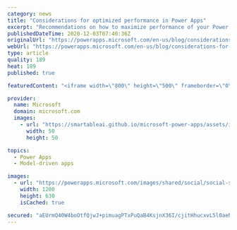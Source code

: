 ```yaml
---
category: news
title: "Considerations for optimized performance in Power Apps"
excerpt: "Recommendations on how to maximize performance of your Power Apps "
publishedDateTime: 2020-12-03T07:40:36Z
originalUrl: "https://powerapps.microsoft.com/en-us/blog/considerations-for-optimized-performance-in-power-apps/"
webUrl: "https://powerapps.microsoft.com/en-us/blog/considerations-for-optimized-performance-in-power-apps/"
type: article
quality: 189
heat: 189
published: true

featuredContent: "<iframe width=\"800\" height=\"500\" frameborder=\"0\" src=\"https://www.youtube.com/embed/jcKoqC9Vfmo\" allow=\"accelerometer; autoplay; encrypted-media; gyroscope; picture-in-picture\" allowfullscreen></iframe>"

provider:
  name: Microsoft
  domain: microsoft.com
  images:
    - url: "https://smartableai.github.io/microsoft-power-apps/assets/images/organizations/microsoft.com-50x50.jpg"
      width: 50
      height: 50

topics:
  - Power Apps
  - Model-driven apps

images:
  - url: "https://powerapps.microsoft.com/images/shared/social/social-share-post-ignite.png"
    width: 1200
    height: 630
    isCached: true

secured: "aEUrmQ40W4boOtfQjwJ+pimuagPTxPuQaB4KsjnX36I/cjitHhucxvL5l0aeN++csv9Aje7MHB5b6x/XjlQB2yYebQVCm7rfHOqRESMAIoPHw9PsJvBbdjiVG/I/vgxtaeaCtEu2TA/c7XDEMnHAqj8m0Jxh+fUqJcamjFOZ2UtiOCzZO5mLlig0ugxFWT07VxZubKGMVVTDhP41TdB8cS5EA6nveNUgGzbPULD1oQ6/DqZXYEGpbghYcLnd/VN2R1H+154lU0z7jvikKq7dvwqIZL3FTAhg+FLTtz4DeU5ppY1YjDDy1B4Z7dOgPb0tKxOizEBC9F51+k5OVC4M2g+Cnafo46gjKIFGVNO1CddZXYRQGnEshAazaJu+x33pg/cOTRiPertpAC0ViRh1er03O+QJ3z0NbRj99T/QTcbCeA68QBTf7P+r7UogoBvopqw61VZDrlwGT8pPPb5FpA==;GO4QTDTu/E93I+CpD+vopg=="
---
```


